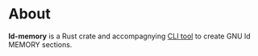 # About

**ld-memory** is a Rust crate and accompagnying [CLI tool](tools/ld-memory) to
create GNU ld MEMORY sections.
